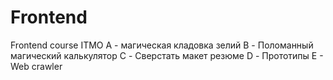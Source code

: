 # Frontend
Frontend course ITMO
А - магическая кладовка зелий
B - Поломанный магический калькулятор
C - Сверстать макет резюме
D -  Прототипы
E - Web crawler
